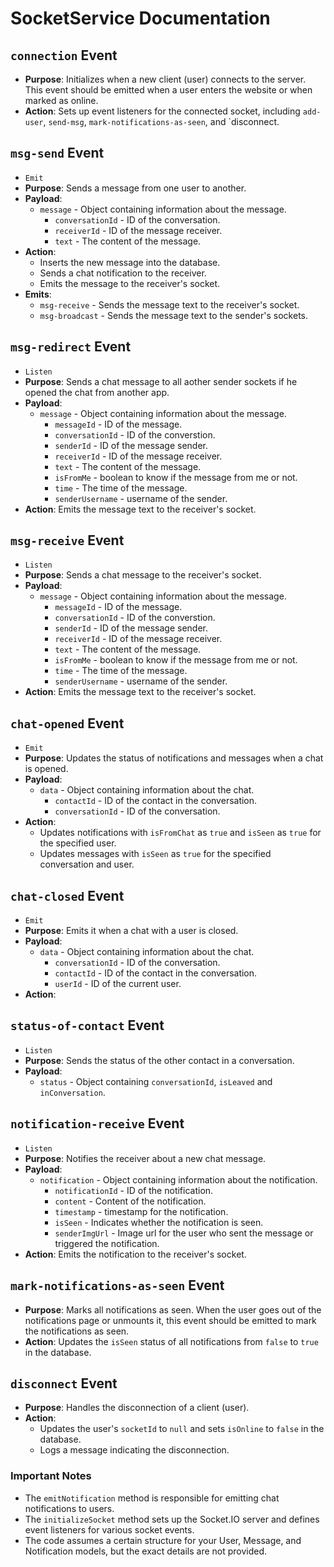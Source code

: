 # SocketService Documentation

## `connection` Event

- **Purpose**: Initializes when a new client (user) connects to the server. This event should be emitted when a user enters the website or when marked as online.
- **Action**: Sets up event listeners for the connected socket, including `add-user`, `send-msg`, `mark-notifications-as-seen`, and `disconnect.

## `msg-send` Event

- `Emit`
- **Purpose**: Sends a message from one user to another.
- **Payload**:
  - `message` - Object containing information about the message.
    - `conversationId` - ID of the conversation.
    - `receiverId` - ID of the message receiver.
    - `text` - The content of the message.
- **Action**:
  - Inserts the new message into the database.
  - Sends a chat notification to the receiver.
  - Emits the message to the receiver's socket.
- **Emits**:
  - `msg-receive` - Sends the message text to the receiver's socket.
  - `msg-broadcast` - Sends the message text to the sender's sockets.

## `msg-redirect` Event

- `Listen`
- **Purpose**: Sends a chat message to all aother sender sockets if he opened the chat from another app.
- **Payload**:
  - `message` - Object containing information about the message.
    - `messageId` - ID of the message.
    - `conversationId` - ID of the converstion.
    - `senderId` - ID of the message sender.
    - `receiverId` - ID of the message receiver.
    - `text` - The content of the message.
    - `isFromMe` - boolean to know if the message from me or not.
    - `time` - The time of the message.
    - `senderUsername` - username of the sender.
- **Action**: Emits the message text to the receiver's socket.

## `msg-receive` Event

- `Listen`
- **Purpose**: Sends a chat message to the receiver's socket.
- **Payload**:
  - `message` - Object containing information about the message.
    - `messageId` - ID of the message.
    - `conversationId` - ID of the converstion.
    - `senderId` - ID of the message sender.
    - `receiverId` - ID of the message receiver.
    - `text` - The content of the message.
    - `isFromMe` - boolean to know if the message from me or not.
    - `time` - The time of the message.
    - `senderUsername` - username of the sender.
- **Action**: Emits the message text to the receiver's socket.

## `chat-opened` Event

- `Emit`
- **Purpose**: Updates the status of notifications and messages when a chat is opened.
- **Payload**:
  - `data` - Object containing information about the chat.
    - `contactId` - ID of the contact in the conversation.
    - `conversationId` - ID of the conversation.
- **Action**:
  - Updates notifications with `isFromChat` as `true` and `isSeen` as `true` for the specified user.
  - Updates messages with `isSeen` as `true` for the specified conversation and user.

## `chat-closed` Event

- `Emit`
- **Purpose**: Emits it when a chat with a user is closed.
- **Payload**:
  - `data` - Object containing information about the chat.
    - `conversationId` - ID of the conversation.
    - `contactId` - ID of the contact in the conversation.
    - `userId` - ID of the current user.
- **Action**:

## `status-of-contact` Event

- `Listen`
- **Purpose**: Sends the status of the other contact in a conversation.
- **Payload**:
  - `status` - Object containing `conversationId`, `isLeaved` and `inConversation`.

## `notification-receive` Event

- `Listen`
- **Purpose**: Notifies the receiver about a new chat message.
- **Payload**:
  - `notification` - Object containing information about the notification.
    - `notificationId` - ID of the notification.
    - `content` - Content of the notification.
    - `timestamp` - timestamp for the notification.
    - `isSeen` - Indicates whether the notification is seen.
    - `senderImgUrl` - Image url for the user who sent the message or triggered the notification.
- **Action**: Emits the notification to the receiver's socket.

## `mark-notifications-as-seen` Event

- **Purpose**: Marks all notifications as seen. When the user goes out of the notifications page or unmounts it, this event should be emitted to mark the notifications as seen.
- **Action**: Updates the `isSeen` status of all notifications from `false` to `true` in the database.

## `disconnect` Event

- **Purpose**: Handles the disconnection of a client (user).
- **Action**:
  - Updates the user's `socketId` to `null` and sets `isOnline` to `false` in the database.
  - Logs a message indicating the disconnection.

### Important Notes

- The `emitNotification` method is responsible for emitting chat notifications to users.
- The `initializeSocket` method sets up the Socket.IO server and defines event listeners for various socket events.
- The code assumes a certain structure for your User, Message, and Notification models, but the exact details are not provided.
